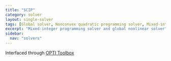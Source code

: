 ```yaml
---
title: "SCIP"
category: solver
layout: single-solver
tags: [Global solver, Nonconvex quadratic programming solver, Mixed-integer quadratic programming solver, Mixed-integer linear programming solver]
excerpt: "Mixed-integer programming solver and global nonlinear solver"
sidebar:
  nav: "solvers"
---
```

Interfaced through [OPTI Toolbox](http://www.i2c2.aut.ac.nz/Wiki/OPTI/)
